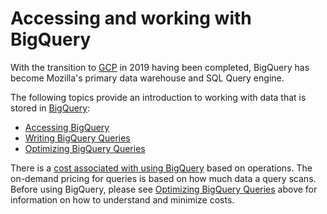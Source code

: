 # Accessing and working with BigQuery

With the transition to [GCP](https://cloud.google.com) in 2019 having been completed, BigQuery has become Mozilla's primary data warehouse and SQL Query engine.

The following topics provide an introduction to working with data that is stored
in [BigQuery](https://cloud.google.com/bigquery/):

- [Accessing BigQuery](./bigquery/access.md)
- [Writing BigQuery Queries](./bigquery/querying.md)
- [Optimizing BigQuery Queries](./bigquery/optimization.md)

There is a [cost associated with using BigQuery](https://cloud.google.com/bigquery/pricing) based on operations. The on-demand pricing for queries is based on how much data a query scans. Before using BigQuery, please see [Optimizing BigQuery Queries](./bigquery/optimization.md) above for information on how to understand and minimize costs.

